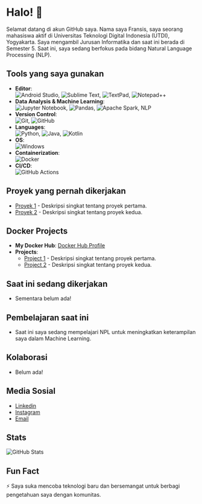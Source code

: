 # Halo! 👋

Selamat datang di akun GitHub saya. Nama saya Fransis, saya seorang mahasiswa aktif di Universitas Teknologi Digital Indonesia (UTDI), Yogyakarta. Saya mengambil Jurusan Informatika dan saat ini berada di Semester 5. Saat ini, saya sedang berfokus pada bidang Natural Language Processing (NLP).

## Tools yang saya gunakan
- **Editor**:  
![Android Studio](https://img.shields.io/badge/Android%20Studio-3DDC84?style=for-the-badge&logo=android-studio&logoColor=white), ![Sublime Text](https://img.shields.io/badge/Sublime_Text-FF9800?style=for-the-badge&logo=sublime-text&logoColor=white), ![TextPad](https://img.shields.io/badge/TextPad-0078D4?style=for-the-badge&logo=textpad&logoColor=white), ![Notepad++](https://img.shields.io/badge/Notepad++-7eff25?style=for-the-badge&logo=notepad%2B%2B&logoColor=white)
- **Data Analysis & Machine Learning**:  
![Jupyter Notebook](https://img.shields.io/badge/Jupyter-ff7700?style=for-the-badge&logo=jupyter&logoColor=White), ![Pandas](https://img.shields.io/badge/Pandas-150458?style=for-the-badge&logo=pandas&logoColor=white), ![Apache Spark](https://img.shields.io/badge/Apache%20Spark-E25A1C?style=for-the-badge&logo=apache-spark&logoColor=white), NLP  
- **Version Control**:  
![Git](https://img.shields.io/badge/Git-F05032?style=for-the-badge&logo=git&logoColor=white), ![GitHub](https://img.shields.io/badge/GitHub-181717?style=for-the-badge&logo=github&logoColor=white)
- **Languages**:  
![Python](https://img.shields.io/badge/Python-3776AB?style=for-the-badge&logo=python&logoColor=white), ![Java](https://img.shields.io/badge/Java-007396?style=for-the-badge&logo=java&logoColor=white), ![Kotlin](https://img.shields.io/badge/Kotlin-0095D5?style=for-the-badge&logo=kotlin&logoColor=white)  
- **OS**:  
![Windows](https://img.shields.io/badge/Windows_11-0078D4?style=for-the-badge&logo=windows&logoColor=white)
- **Containerization**:  
![Docker](https://img.shields.io/badge/Docker-2496ED?style=for-the-badge&logo=docker&logoColor=white)
- **CI/CD**:  
![GitHub Actions](https://img.shields.io/badge/GitHub%20Actions-2088FF?style=for-the-badge&logo=github-actions&logoColor=white)

## Proyek yang pernah dikerjakan
- [Proyek 1](link) - Deskripsi singkat tentang proyek pertama.
- [Proyek 2](link) - Deskripsi singkat tentang proyek kedua.

## Docker Projects
- **My Docker Hub**: [Docker Hub Profile](https://hub.docker.com/u/yourusername)
- **Projects**:
  - [Project 1](link) - Deskripsi singkat tentang proyek pertama.
  - [Project 2](link) - Deskripsi singkat tentang proyek kedua.

## Saat ini sedang dikerjakan
- Sementara belum ada!

## Pembelajaran saat ini
- Saat ini saya sedang mempelajari NPL untuk meningkatkan keterampilan saya dalam Machine Learning.

## Kolaborasi
- Belum ada!

## Media Sosial
- [Linkedin](https://www.linkedin.com/in/fransiskus-agustinus-tekege-07b818328/)
- [Instagram](link)
- [Email](fransiskus.agustinus@students.utdi.ac.id)

## Stats
![GitHub Stats](https://github-readme-stats.vercel.app/api?username=Fransis96&show_icons=true&hide_border=true)

## Fun Fact
⚡ Saya suka mencoba teknologi baru dan bersemangat untuk berbagi pengetahuan saya dengan komunitas.
